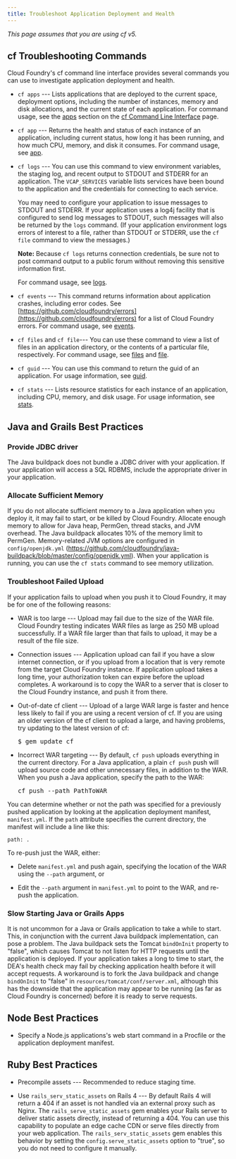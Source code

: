 ```yaml
---
title: Troubleshoot Application Deployment and Health
---
```


_This page assumes that you are using cf v5._

## <a id='cf-commands'></a>cf Troubleshooting Commands ##

Cloud Foundry's cf command line interface provides several commands you can use to investigate application deployment and health.


* `cf apps` --- Lists applications that are deployed to the current space, deployment options, including the number of instances, memory and disk allocations, and the current state of each application. For command usage, see the [apps](../installcf/cf.html#apps) section on the [cf Command Line Interface](../installcf/cf.html) page.

* `cf app` --- Returns the health and status of each instance of an application, including current status, how long it has been running, and how much CPU, memory, and disk it consumes. For command usage, see [app](../installcf/cf.html#app).

* `cf logs` --- You can use this command to view environment variables, the staging log, and recent output to STDOUT and STDERR for an application. The `VCAP_SERVICES` variable lists services have been bound to the application and the credentials for connecting to each service.

  You may need to configure your application to issue messages to STDOUT and STDERR. If your application uses a log4j facility that is configured to send log messages to STDOUT, such messages will also be returned by the `logs` command. (If your application environment logs errors of interest to a file, rather than STDOUT or STDERR, use the `cf file` command to view the messages.)

  **Note:** Because `cf logs` returns connection credentials, be sure not to post command output to a public forum without removing this sensitive information first.

  For command usage, see [logs](../installcf/cf.html#logs).

* `cf events` --- This command returns information about application crashes, including error codes. See [https://github.com/cloudfoundry/errors](https://github.com/cloudfoundry/errors) for a list of Cloud Foundry errors. For command usage, see [events](../installcf/cf.html#events).

* `cf files` and `cf file`--- You can use these command to view a list of files in an application directory, or the contents of a particular file, respectively. For command usage, see [files](../installcf/cf.html#files) and [file](../installcf/cf.html#file).

* `cf guid` --- You can use this command to return the guid of an application. For usage information, see [guid](../installcf/cf.html#guid).

* `cf stats` --- Lists resource statistics for each instance of an application, including CPU, memory, and disk usage. For usage information, see [stats](../installcf/cf.html#stats).

## <a id='java-apps'></a>Java and Grails Best Practices ##

### <a id='jdbc'></a>Provide JDBC driver ###

The Java buildpack does not bundle a JDBC driver with your application. If your application will access a SQL RDBMS, include the appropriate driver in your application.

### <a id='memory'></a>Allocate Sufficient Memory ###

If you do not allocate sufficient memory to a Java application when you deploy it, it may fail to start, or be killed by Cloud Foundry. Allocate enough memory to allow for Java heap, PermGen, thread stacks, and JVM overhead. The Java buildpack allocates 10% of the memory limit to PermGen. Memory-related JVM options are configured in `config/openjdk.yml` (https://github.com/cloudfoundry/java-buildpack/blob/master/config/openjdk.yml). When your application is running, you can use the `cf stats` command to see memory utilization.

### <a id='upload'></a>Troubleshoot Failed Upload ###

If your application fails to upload when you push it to Cloud Foundry, it may be for one of the following reasons:

* WAR is too large --- Upload may fail due to the size of the WAR file. Cloud Foundry testing indicates WAR files as large as 250 MB upload successfully. If a WAR file larger than that fails to upload, it may be a result of the file size.

* Connection issues --- Application upload can fail if you have a slow internet connection, or if you upload from a location that is very remote from the target Cloud Foundry instance. If application upload takes a long time, your authorization token can expire before the upload completes. A workaround is to copy the WAR to a server that is closer to the Cloud Foundry instance, and push it from there.

* Out-of-date cf client --- Upload of a large WAR large is faster and hence less likely to fail if you are using a recent version of cf. If you are using an older version of the cf client to upload a large, and having problems, try updating to the latest version of cf:

  <pre class="terminal">
  $ gem update cf
  </pre>

* Incorrect WAR targeting --- By default, `cf push` uploads everything in the current directory. For a Java application, a plain `cf push` push will upload source code and other unnecessary files, in addition to the WAR. When you push a Java application, specify the path to the WAR:

  <pre class="terminal">
  cf push --path PathToWAR
  </pre>

 You can determine whether or not the path was specified for a previously pushed application by looking at the application deployment manifest, `manifest.yml`. If the `path` attribute specifies the current directory, the manifest will include a line like this:

 `path: .`

 To re-push just the WAR, either:

 * Delete `manifest.yml` and push again, specifying the location of the WAR using the `--path` argument, or

 * Edit the `--path` argument in `manifest.yml` to point to the WAR, and re-push the application.

### <a id='slow-start'></a>Slow Starting Java or Grails Apps ###

 It is not uncommon for a Java or Grails application to take a while to start. This, in conjunction with the current Java buildpack implementation, can pose a problem. The Java buildpack sets the Tomcat `bindOnInit` property to "false", which causes Tomcat to not listen for HTTP requests until the application is deployed. If your application takes a long to time to start, the DEA's health check may fail by checking application health before it will accept requests. A workaround is to fork the Java buildpack and change `bindOnInit` to "false" in `resources/tomcat/conf/server.xml`, although this has the downside that the application may appear to be running (as far as Cloud Foundry is concerned) before it is ready to serve requests.

## <a id='node-apps'></a>Node Best Practices ##

* Specify a Node.js applications's web start command in a Procfile or the application deployment manifest.

## <a id='ruby-apps'></a>Ruby Best Practices ##

* Precompile assets --- Recommended to reduce staging time.

* Use `rails_serv_static_assets` on Rails 4 --- By default Rails 4 will return a 404 if an asset is not handled via an external proxy such as Nginx. The `rails_serve_static_assets` gem enables your Rails server to deliver static assets directly, instead of returning a 404. You can use this capability to populate an edge cache CDN or serve files directly from your web application. The `rails_serv_static_assets` gem enables this behavior by setting the `config.serve_static_assets` option to "true", so you do not need to configure it manually.
